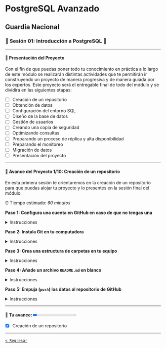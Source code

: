 # PostgreSQL Avanzado
## Guardia Nacional
### 🌿 Sesión 01: Introducción a PostgreSQL 🌿

---

#### :rocket: Presentación del Proyecto

Con el fin de que puedas poner todo tu conocimiento en práctica a lo largo de este módulo se realizarán distintas actividades que te permitirán ir construyendo un proyecto de manera progresiva y de manera guiada por los expertos. Este proyecto será el entregable final de todo del módulo y se dividirá en las siguientes etapas:

- [ ] Creación de un repositorio   
- [ ] Obtención de datos   
- [ ] Configuración del entorno SQL   
- [ ] Diseño de la base de datos
- [ ] Gestión de usuarios
- [ ] Creando una copia de seguridad
- [ ] Optimizando consultas
- [ ] Preparando un proceso de réplica y alta disponibilidad
- [ ] Preparando el monitoreo
- [ ] Migración de datos
- [ ] Presentación del proyecto

---
 
#### :dart: Avance del Proyecto 1/10: Creación de un repositorio

En esta primera sesión te orientaremos en la creación de un repositorio para que puedas alojar tu proyecto y lo presentes en la sesión final del módulo. 

⏰ Tiempo estimado: *60 minutos*

**Paso 1: Configura una cuenta en GitHub en caso de que no tengas una**

<details><summary>Instrucciones</summary>
<br>

1. Ingresa a la página [https://github.com/](https://github.com/).

   ![img](imagenes/img01.png)

2. Da clic en el botón que se encuentra en la esquina superior derecha `Sign Up`.

   ![img](imagenes/img02.png)

3. Coloca los datos que se solicitan y ve presionando el botón `Continue`.

   ![img](imagenes/img03.png)

   ![img](imagenes/img04.png)

   ![img](imagenes/img05.png)

   ![img](imagenes/img06.png)

4. Verifica tu cuenta resolviendo el acertijo.

   ![img](imagenes/img07.png)

5. Se enviará un correo a tu cuenta para confirmala, coloca el código.

   ![img](imagenes/img08.png)

6. Inicia sesión con los datos que acabas de configurar.

   ![img](imagenes/img09.png)

7. Contesta la encuesta de inicio o elige `Skip personalization`

   ![img](imagenes/img10.png)

**¡Con esto tienes tu cuenta lista!**

<br>

</details>

**Paso 2: Instala Git en tu computadora**

<details><summary>Instrucciones</summary>

</details>

**Paso 3: Crea una estructura de carpetas en tu equipo**

<details><summary>Instrucciones</summary>
</details>

**Paso 4: Añade un archivo `README.md` en blanco**

<details><summary>Instrucciones</summary>
</details>

**Paso 5: Empuja (`push`) los datos al repositorio de GitHub**

<details><summary>Instrucciones</summary>
</details>

---

#### :rocket: Tu avance: <progress max="100" value="9">9%</progress>

- [x] Creación de un repositorio 

---

[`< Regresar`](../README.md)